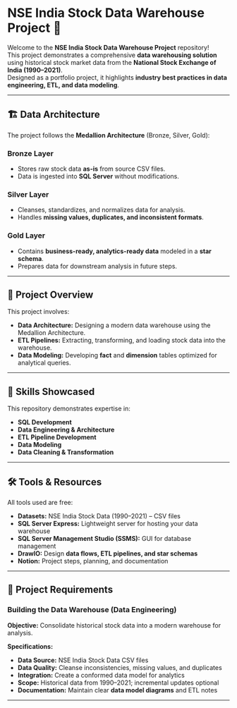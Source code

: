 # **NSE India Stock Data Warehouse Project 🚀**

Welcome to the **NSE India Stock Data Warehouse Project** repository!  
This project demonstrates a comprehensive **data warehousing solution** using historical stock market data from the **National Stock Exchange of India (1990–2021)**.  
Designed as a portfolio project, it highlights **industry best practices in data engineering, ETL, and data modeling**.

---

## **🏗️ Data Architecture**

The project follows the **Medallion Architecture** (Bronze, Silver, Gold):

### **Bronze Layer**
- Stores raw stock data **as-is** from source CSV files.  
- Data is ingested into **SQL Server** without modifications.  

### **Silver Layer**
- Cleanses, standardizes, and normalizes data for analysis.  
- Handles **missing values, duplicates, and inconsistent formats**.  

### **Gold Layer**
- Contains **business-ready, analytics-ready data** modeled in a **star schema**.  
- Prepares data for downstream analysis in future steps.

---

## **📖 Project Overview**

This project involves:  

- **Data Architecture:** Designing a modern data warehouse using the Medallion Architecture.  
- **ETL Pipelines:** Extracting, transforming, and loading stock data into the warehouse.  
- **Data Modeling:** Developing **fact** and **dimension** tables optimized for analytical queries.

---

## **🎯 Skills Showcased**

This repository demonstrates expertise in:  

- **SQL Development**  
- **Data Engineering & Architecture**  
- **ETL Pipeline Development**  
- **Data Modeling**  
- **Data Cleaning & Transformation**

---

## **🛠️ Tools & Resources**

All tools used are free:  

- **Datasets:** NSE India Stock Data (1990–2021) – CSV files  
- **SQL Server Express:** Lightweight server for hosting your data warehouse  
- **SQL Server Management Studio (SSMS):** GUI for database management  
- **DrawIO:** Design **data flows, ETL pipelines, and star schemas**  
- **Notion:** Project steps, planning, and documentation

---

## **🚀 Project Requirements**

### **Building the Data Warehouse (Data Engineering)**

**Objective:** Consolidate historical stock data into a modern warehouse for analysis.  

**Specifications:**  
- **Data Source:** NSE India Stock Data CSV files  
- **Data Quality:** Cleanse inconsistencies, missing values, and duplicates  
- **Integration:** Create a conformed data model for analytics  
- **Scope:** Historical data from 1990–2021; incremental updates optional  
- **Documentation:** Maintain clear **data model diagrams** and ETL notes

---


